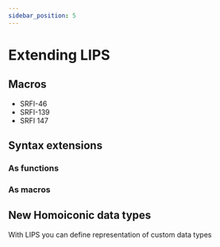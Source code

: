 ```yaml
---
sidebar_position: 5
---
```


# Extending LIPS

## Macros

* SRFI-46
* SRFI-139
* SRFI 147

## Syntax extensions

### As functions

### As macros

## New Homoiconic data types

With LIPS you can define representation of custom data types